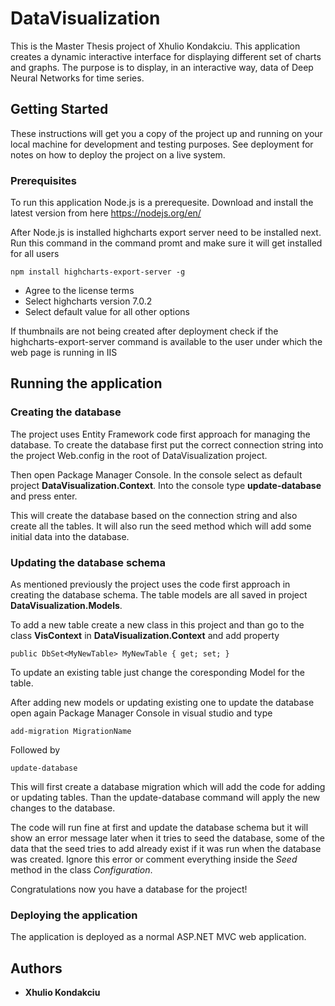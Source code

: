 # DataVisualization

This is the Master Thesis project of Xhulio Kondakciu. This application creates a dynamic interactive interface for displaying different set of charts and graphs. The purpose is to display, in an interactive way, data of Deep Neural Networks for time series.

## Getting Started

These instructions will get you a copy of the project up and running on your local machine for development and testing purposes. See deployment for notes on how to deploy the project on a live system.

### Prerequisites

To run this application Node.js is a prerequesite. Download and install the latest version from here https://nodejs.org/en/

After Node.js is installed highcharts export server need to be installed next. Run this command in the command promt and make sure it will get installed for all users

```
npm install highcharts-export-server -g
```

* Agree to the license terms
* Select highcharts version 7.0.2
* Select default value for all other options

If thumbnails are not being created after deployment check if the highcharts-export-server command is available to the user under which the web page is running in IIS 

## Running the application

### Creating the database

The project uses Entity Framework code first approach for managing the database. To create the database first put the correct connection string into the project Web.config in the root of DataVisualization project.

Then open Package Manager Console. In the console select as default project **DataVisualization.Context**. Into the console type **update-database** and press enter.

This will create the database based on the connection string and also create all the tables. It will also run the seed method which will add some initial data into the database.

### Updating the database schema ####

As mentioned previously the project uses the code first approach in creating the database schema. The table models are all saved in project **DataVisualization.Models**. 

To add a new table create a new class in this project and than go to the class **VisContext** in **DataVisualization.Context** and add property

```
public DbSet<MyNewTable> MyNewTable { get; set; }
```

To update an existing table just change the coresponding Model for the table.

After adding new models or updating existing one to update the database open again Package Manager Console in visual studio and type

```
add-migration MigrationName
```
Followed by
```
update-database
```
This will first create a database migration which will add the code for adding or updating tables. Than the update-database command will apply the new changes to the database.

The code will run fine at first and update the database schema but it will show an error message later when it tries to seed the database, some of the data that the seed tries to add already exist if it was run when the database was created. Ignore this error or comment everything inside the _Seed_ method in the class _Configuration_. 

Congratulations now you have a database for the project!

### Deploying the application ###

The application is deployed as a normal ASP.NET MVC web application.

## Authors

* **Xhulio Kondakciu**

